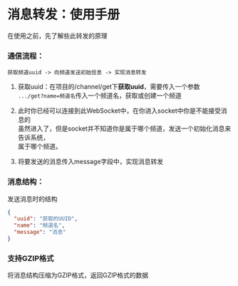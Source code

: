 # 消息转发：使用手册

在使用之前，先了解些此转发的原理

### 通信流程：

````text
获取频道uuid -> 向频道发送初始信息 -> 实现消息转发
````

1. 获取uuid：在项目的/channel/get下**获取uuid**，需要传入一个参数  
   `.../get?name=频道名`传入一个频道名，获取或创建一个频道

2. 此时你已经可以连接到此WebSocket中，在你进入socket中你是不能接受消息的  
   虽然进入了，但是socket并不知道你是属于哪个频道，发送一个初始化消息来告诉系统，  
   属于哪个频道。

3. 将要发送的消息传入message字段中，实现消息转发

### 消息结构：

发送消息时的结构

```json
{
  "uuid": "获取的UUID",
  "name": "频道名",
  "message": "消息"
}
```

### 支持GZIP格式

将消息结构压缩为GZIP格式，返回GZIP格式的数据